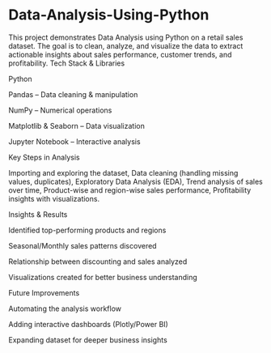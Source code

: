 # Data-Analysis-Using-Python
This project demonstrates Data Analysis using Python on a retail sales dataset. The goal is to clean, analyze, and visualize the data to extract actionable insights about sales performance, customer trends, and profitability.
Tech Stack & Libraries

Python

Pandas – Data cleaning & manipulation

NumPy – Numerical operations

Matplotlib & Seaborn – Data visualization

Jupyter Notebook – Interactive analysis

Key Steps in Analysis

Importing and exploring the dataset,
Data cleaning (handling missing values, duplicates),
Exploratory Data Analysis (EDA),
Trend analysis of sales over time,
Product-wise and region-wise sales performance,
Profitability insights with visualizations.

Insights & Results

Identified top-performing products and regions

Seasonal/Monthly sales patterns discovered

Relationship between discounting and sales analyzed

Visualizations created for better business understanding

Future Improvements

Automating the analysis workflow

Adding interactive dashboards (Plotly/Power BI)

Expanding dataset for deeper business insights
